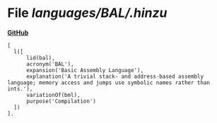 # File _languages/BAL/.hinzu_
**[GitHub](https://github.com/softlang/yas/blob/master/languages/BAL/.hinzu)**
```
[
  l([
      lid(bal),      
      acronym('BAL'),
      expansion('Basic Assembly Language'),
      explanation('A trivial stack- and address-based assembly language; memory access and jumps use symbolic names rather than ints.'),
      variationOf(bml),
      purpose('Compilation')
  ])
].
```

